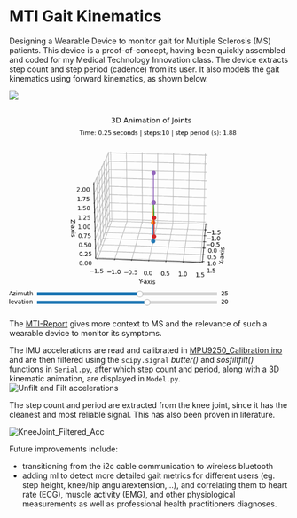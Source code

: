 # MTI Gait Kinematics
Designing a Wearable Device to monitor gait for Multiple Sclerosis (MS) patients. This device is a proof-of-concept, having been quickly assembled and coded for my Medical Technology Innovation class. 
The device extracts step count and step period (cadence) from its user. It also models the gait kinematics using forward kinematics, as shown below.

<img src="https://github.com/MattJmt/MTI-Gait-Kinematics/blob/main/Pictures/WalkingTest.gif" width="200"/> <img src="https://github.com/MattJmt/MTI-Gait-Kinematics/blob/main/figures/Walking_animation.gif" width="500"/>





The [MTI-Report](https://github.com/MattJmt/MTI-Gait-Kinematics/blob/main/MTI-Report.pdf)  gives more context to MS and the relevance of such a wearable device to monitor its symptoms.

The IMU accelerations are read and calibrated in [MPU9250_Calibration.ino](https://github.com/MattJmt/MTI-Gait-Kinematics/blob/main/MPU9250_calibration/MPU9250_calibration.ino) and are then filtered using the ```scipy.signal``` *butter()* and *sosfiltfilt()* functions in ```Serial.py```, after which step count and period, along with a 3D kinematic animation, are displayed in ```Model.py```. 
![Unfilt and Filt accelerations](https://github.com/MattJmt/MTI-Gait-Kinematics/assets/80914835/6d27883d-429d-45c2-8436-1d108b7f9d3d)

The step count and period are extracted from the knee joint, since it has the cleanest and most reliable signal. This has also been proven in literature. 

![KneeJoint_Filtered_Acc](https://github.com/MattJmt/MTI-Gait-Kinematics/assets/80914835/392c6173-0acb-42e3-bfa4-9199f9c3c3f6)

Future improvements include:
  - transitioning from the i2c cable communication to wireless bluetooth
  - adding ml to detect more detailed gait metrics for different users (eg. step height, knee/hip angularextension,...), and correlating them to heart rate (ECG), muscle activity (EMG), and other physiological measurements as well as professional health practitioners diagnoses.
